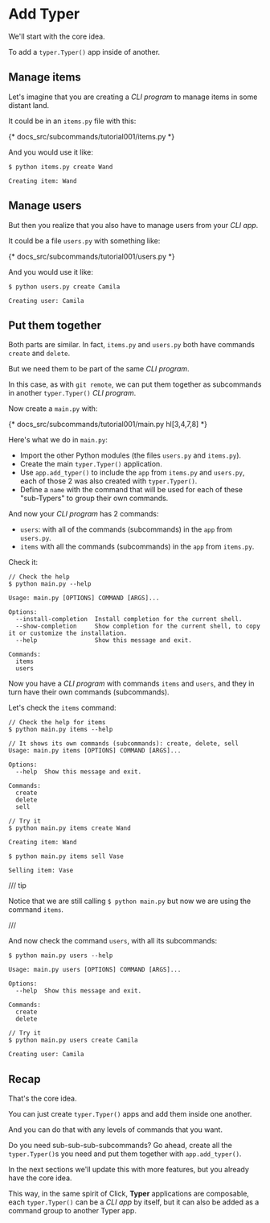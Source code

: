# Add Typer

We'll start with the core idea.

To add a `typer.Typer()` app inside of another.

## Manage items

Let's imagine that you are creating a *CLI program* to manage items in some distant land.

It could be in an `items.py` file with this:

{* docs_src/subcommands/tutorial001/items.py *}

And you would use it like:

<div class="termy">

```console
$ python items.py create Wand

Creating item: Wand
```

</div>

## Manage users

But then you realize that you also have to manage users from your *CLI app*.

It could be a file `users.py` with something like:

{* docs_src/subcommands/tutorial001/users.py *}

And you would use it like:

<div class="termy">

```console
$ python users.py create Camila

Creating user: Camila
```

</div>

## Put them together

Both parts are similar. In fact, `items.py` and `users.py` both have commands `create` and `delete`.

But we need them to be part of the same *CLI program*.

In this case, as with `git remote`, we can put them together as subcommands in another `typer.Typer()` *CLI program*.

Now create a `main.py` with:

{* docs_src/subcommands/tutorial001/main.py hl[3,4,7,8] *}

Here's what we do in `main.py`:

* Import the other Python modules (the files `users.py` and `items.py`).
* Create the main `typer.Typer()` application.
* Use `app.add_typer()` to include the `app` from `items.py` and `users.py`, each of those 2 was also created with `typer.Typer()`.
* Define a `name` with the command that will be used for each of these "sub-Typers" to group their own commands.

And now your *CLI program* has 2 commands:

* `users`: with all of the commands (subcommands) in the `app` from `users.py`.
* `items` with all the commands (subcommands) in the `app` from `items.py`.

Check it:

<div class="termy">

```console
// Check the help
$ python main.py --help

Usage: main.py [OPTIONS] COMMAND [ARGS]...

Options:
  --install-completion  Install completion for the current shell.
  --show-completion     Show completion for the current shell, to copy it or customize the installation.
  --help                Show this message and exit.

Commands:
  items
  users
```

</div>

Now you have a *CLI program* with commands `items` and `users`, and they in turn have their own commands (subcommands).

Let's check the `items` command:

<div class="termy">

```console
// Check the help for items
$ python main.py items --help

// It shows its own commands (subcommands): create, delete, sell
Usage: main.py items [OPTIONS] COMMAND [ARGS]...

Options:
  --help  Show this message and exit.

Commands:
  create
  delete
  sell

// Try it
$ python main.py items create Wand

Creating item: Wand

$ python main.py items sell Vase

Selling item: Vase
```

</div>

/// tip

Notice that we are still calling `$ python main.py` but now we are using the command `items`.

///

And now check the command `users`, with all its subcommands:

<div class="termy">

```console
$ python main.py users --help

Usage: main.py users [OPTIONS] COMMAND [ARGS]...

Options:
  --help  Show this message and exit.

Commands:
  create
  delete

// Try it
$ python main.py users create Camila

Creating user: Camila
```

</div>

## Recap

That's the core idea.

You can just create `typer.Typer()` apps and add them inside one another.

And you can do that with any levels of commands that you want.

Do you need sub-sub-sub-subcommands? Go ahead, create all the `typer.Typer()`s you need and put them together with `app.add_typer()`.

In the next sections we'll update this with more features, but you already have the core idea.

This way, in the same spirit of Click, **Typer** applications are composable, each `typer.Typer()` can be a *CLI app* by itself, but it can also be added as a command group to another Typer app.

